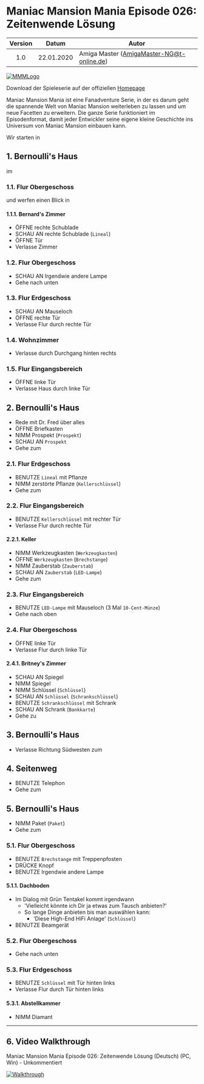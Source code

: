 # Maniac Mansion Mania Episode 026: Zeitenwende Lösung

| Version | Datum      | Autor                                     |
|:-------:|------------|-------------------------------------------|
|  1.0    | 22.01.2020 | Amiga Master (AmigaMaster-NG@t-online.de) |

[![MMMLogo](https://www.maniac-mansion-mania.com/banner/banner.png)](https://www.maniac-mansion-mania.com)

Download der Spieleserie auf der offiziellen [Homepage](https://www.maniac-mansion-mania.com)

Maniac Mansion Mania ist eine Fanadventure Serie, in der es darum geht die spannende Welt von Maniac Mansion weiterleben zu lassen und um neue Facetten zu erweitern. Die ganze Serie funktioniert im Episodenformat, damit jeder Entwickler seine eigene kleine Geschichte ins Universum von Maniac Mansion einbauen kann.

Wir starten in

## 1. Bernoulli's Haus

im

### 1.1. Flur Obergeschoss

und werfen einen Blick in

#### 1.1.1. Bernard's Zimmer

- ÖFFNE rechte Schublade
- SCHAU AN rechte Schublade (`Lineal`)
- ÖFFNE Tür
- Verlasse Zimmer

### 1.2. Flur Obergeschoss

- SCHAU AN Irgendwie andere Lampe
- Gehe nach unten

### 1.3. Flur Erdgeschoss

- SCHAU AN Mauseloch
- ÖFFNE rechte Tür
- Verlasse Flur durch rechte Tür

### 1.4. Wohnzimmer

- Verlasse durch Durchgang hinten rechts

### 1.5. Flur Eingangsbereich

- ÖFFNE linke Tür
- Verlasse Haus durch linke Tür

## 2. Bernoulli's Haus

- Rede mit Dr. Fred über alles
- ÖFFNE Briefkasten
- NIMM Prospekt (`Prospekt`)
- SCHAU AN `Prospekt`
- Gehe zum

### 2.1. Flur Erdgeschoss

- BENUTZE `Lineal` mit Pflanze
- NIMM zerstörte Pflanze (`Kellerschlüssel`)
- Gehe zum

### 2.2. Flur Eingangsbereich

- BENUTZE `Kellerschlüssel` mit rechter Tür
- Verlasse Flur durch rechte Tür

#### 2.2.1. Keller

- NIMM Werkzeugkasten (`Werkzeugkasten`)
- ÖFFNE `Werkzeugkasten` (`Brechstange`)
- NIMM Zauberstab (`Zauberstab`)
- SCHAU AN `Zauberstab` (`LED-Lampe`)
- Gehe zum

### 2.3. Flur Eingangsbereich

- BENUTZE `LED-Lampe` mit Mauseloch (3 Mal `10-Cent-Münze`)
- Gehe nach oben

### 2.4. Flur Obergeschoss

- ÖFFNE linke Tür
- Verlasse Flur durch linke Tür

#### 2.4.1. Britney's Zimmer

- SCHAU AN Spiegel
- NIMM Spiegel
- NIMM Schlüssel (`Schlüssel`)
- SCHAU AN `Schlüssel` (`Schrankschlüssel`)
- BENUTZE `Schrankschlüssel` mit Schrank
- SCHAU AN Schrank (`Bankkarte`)
- Gehe zu

## 3. Bernoulli's Haus

- Verlasse Richtung Südwesten zum

## 4. Seitenweg

- BENUTZE Telephon
- Gehe zum

## 5. Bernoulli's Haus

- NIMM Paket (`Paket`)
- Gehe zum

### 5.1. Flur Obergeschoss

- BENUTZE `Brechstange` mit Treppenpfosten
- DRÜCKE Knopf
- BENUTZE Irgendwie andere Lampe

#### 5.1.1. Dachboden

- Im Dialog mit Grün Tentakel kommt irgendwann
  - 'Vielleicht könnte ich Dir ja etwas zum Tausch anbieten?'
  - So lange Dinge anbieten bis man auswählen kann:
    - 'Diese High-End HiFi Anlage' (`Schlüssel`)
- BENUTZE Beamgerät

### 5.2. Flur Obergeschoss

- Gehe nach unten

### 5.3. Flur Erdgeschoss

- BENUTZE `Schlüssel` mit Tür hinten links
- Verlasse Flur durch Tür hinten links

#### 5.3.1. Abstellkammer

- NIMM Diamant

--------------------------------------------------------------------------------

## 6. Video Walkthrough

Maniac Mansion Mania Episode 026: Zeitenwende Lösung (Deutsch) (PC, Win) - Unkommentiert

[![Walkthrough](https://img.youtube.com/vi/4mynWNhdstA/0.jpg)](https://www.youtube.com/watch?v=4mynWNhdstA)
